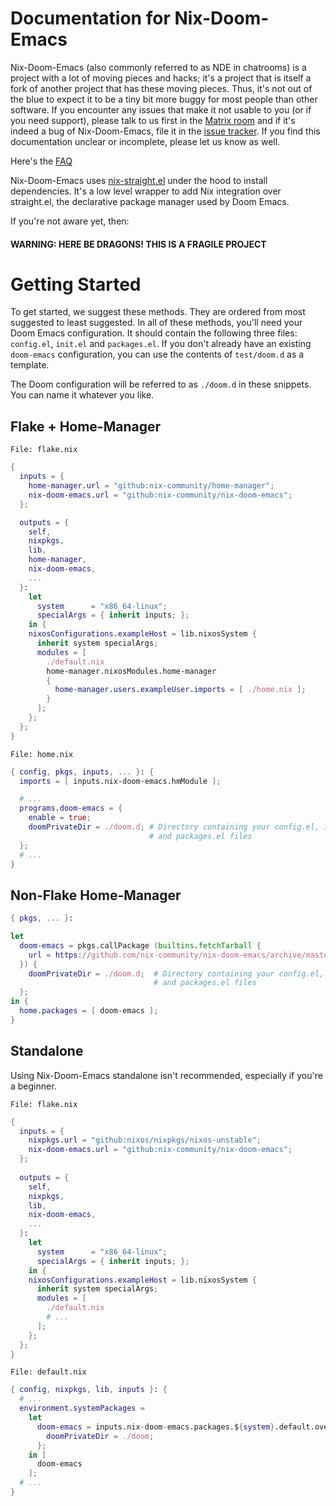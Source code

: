 # Documentation for Nix-Doom-Emacs

Nix-Doom-Emacs (also commonly referred to as NDE in chatrooms) is a project with a lot of moving pieces and hacks; it's a project that is itself a fork of another project that has these moving pieces. Thus, it's not out of the blue to expect it to be a tiny bit more buggy for most people than other software. If you encounter any issues that make it not usable to you (or if you need support), please talk to us first in the [Matrix room](https://matrix.to/#/#doom-emacs:nixos.org) and if it's indeed a bug of Nix-Doom-Emacs, file it in the [issue tracker](https://github.com/nix-community/nix-doom-emacs/issues). If you find this documentation unclear or incomplete, please let us know as well.

Here's the [FAQ](./faq.md)

Nix-Doom-Emacs uses [nix-straight.el](https://github.com/nix-community/nix-straight.el) under the hood to install dependencies. It's a low level wrapper to add Nix integration over straight.el, the declarative package manager used by Doom Emacs. 

If you're not aware yet, then:

#### **WARNING**: HERE BE DRAGONS! THIS IS A FRAGILE PROJECT

# Getting Started

To get started, we suggest these methods. They are ordered from most suggested to least suggested.
In all of these methods, you'll need your Doom Emacs configuration. It should contain the following three files: 
`config.el`, `init.el` and `packages.el`. If you don't already have an existing `doom-emacs` configuration, you can use the contents of `test/doom.d` as a template.

The Doom configuration will be referred to as `./doom.d` in these snippets. You can name it whatever you like.

## Flake + Home-Manager

`File: flake.nix`
```nix
{
  inputs = {
    home-manager.url = "github:nix-community/home-manager";
    nix-doom-emacs.url = "github:nix-community/nix-doom-emacs";
  };

  outputs = {
    self,
    nixpkgs,
    lib,
    home-manager,
    nix-doom-emacs,
    ...
  }:
    let
      system      = "x86_64-linux";
      specialArgs = { inherit inputs; };
    in {
    nixosConfigurations.exampleHost = lib.nixosSystem {
      inherit system specialArgs;
      modules = [
        ./default.nix
        home-manager.nixosModules.home-manager
        {
          home-manager.users.exampleUser.imports = [ ./home.nix ];
        }
      ];
    };
  };
}

```

`File: home.nix`
```nix
{ config, pkgs, inputs, ... }: {
  imports = [ inputs.nix-doom-emacs.hmModule ];

  # ...
  programs.doom-emacs = {
    enable = true;
    doomPrivateDir = ./doom.d; # Directory containing your config.el, init.el
                               # and packages.el files
  };
  # ...
}
```

## Non-Flake Home-Manager

```nix
{ pkgs, ... }:

let
  doom-emacs = pkgs.callPackage (builtins.fetchTarball {
    url = https://github.com/nix-community/nix-doom-emacs/archive/master.tar.gz;
  }) {
    doomPrivateDir = ./doom.d;  # Directory containing your config.el, init.el
                                # and packages.el files
  };
in {
  home.packages = [ doom-emacs ];
}
```


## Standalone

Using Nix-Doom-Emacs standalone isn't recommended, especially if you're a beginner.

`File: flake.nix`
```nix
{
  inputs = {
    nixpkgs.url = "github:nixos/nixpkgs/nixos-unstable";
    nix-doom-emacs.url = "github:nix-community/nix-doom-emacs";
  };
  
  outputs = {
    self,
    nixpkgs,
    lib,
    nix-doom-emacs,
    ...
  }:
    let
      system      = "x86_64-linux";
      specialArgs = { inherit inputs; };
    in {
    nixosConfigurations.exampleHost = lib.nixosSystem {
      inherit system specialArgs;
      modules = [
        ./default.nix
        # ...
      ];
    };
  };
}
```

`File: default.nix`
```nix
{ config, nixpkgs, lib, inputs }: {
  # ...
  environment.systemPackages = 
    let
      doom-emacs = inputs.nix-doom-emacs.packages.${system}.default.override {
        doomPrivateDir = ./doom;
      };
    in [
      doom-emacs
    ];
  # ...
}
```
